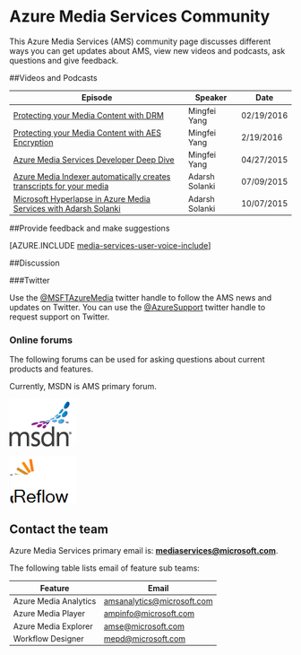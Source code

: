 <properties
    pageTitle="Azure Media Services Community Overview | Microsoft Azure"
    description="This Azure Media Services (AMS) community page discusses different ways you can get updates about AMS, see new videos and podcasts, ask questions and give feedback. "
    services="media-services"
    documentationCenter=""
    authors="juliako"
    manager="erikre"
    editor=""/>

<tags
    ms.service="media-services"
    ms.workload="media"
    ms.tgt_pltfrm="na"
    ms.devlang="dotnet"
    ms.topic="article"
    ms.date="09/26/2016"  
    ms.author="juliako"/>

# <a name="azure-media-services-community"></a>Azure Media Services Community  

This Azure Media Services (AMS) community page discusses different ways you can get updates about AMS, view new videos and podcasts, ask questions and give feedback.   

##<a name="videos-and-podcasts"></a>Videos and Podcasts

Episode|Speaker|Date
---|---|---
[Protecting your Media Content with DRM](https://azure.microsoft.com/documentation/videos/azurefridayprotectingyourmediacontentdrm/)|Mingfei Yang|02/19/2016
[Protecting your Media Content with AES Encryption](https://azure.microsoft.com/documentation/videos/azure-media-services-protecting-your-media-content-with-aes-encryption/)|Mingfei Yang|2/19/2016
[Azure Media Services Developer Deep Dive](https://azure.microsoft.com/documentation/videos/build-2015-azure-media-services-developer-deep-dive/)|Mingfei Yang|04/27/2015
[Azure Media Indexer automatically creates transcripts for your media](https://azure.microsoft.com/documentation/videos/azure-media-indexer-autoatically-creates-transcripts-for-your-media-with-adarsh-solanki/)|Adarsh Solanki|07/09/2015
[Microsoft Hyperlapse in Azure Media Services with Adarsh Solanki](https://azure.microsoft.com/documentation/videos/microsoft-hyperlapse-in-azure-media-services-with-adarsh-solanki/)|Adarsh Solanki|10/07/2015

##<a name="provide-feedback-and-make-suggestions"></a>Provide feedback and make suggestions

[AZURE.INCLUDE [media-services-user-voice-include](../../includes/media-services-user-voice-include.md)]

##<a name="discussion"></a>Discussion

###<a name="twitter"></a>Twitter

Use the [@MSFTAzureMedia](https://twitter.com/MSFTAzureMedia) twitter handle to follow the AMS news and updates on Twitter. You can use the [@AzureSupport](https://twitter.com/azuresupport) twitter handle to request support on Twitter.  
 
### <a name="online-forums"></a>Online forums

The following forums can be used for asking questions about current products and features.

Currently, MSDN is AMS primary forum.

[![MSDN](./media/media-services-community/msdn.png)](https://social.msdn.microsoft.com/forums/azure/home?forum=MediaServices) 

[![StackOverflow](./media/media-services-community/stack-overflow.png)](http://stackoverflow.com/questions/tagged/azure-media-services) 

## <a name="contact-the-team"></a>Contact the team

Azure Media Services primary email is: **mediaservices@microsoft.com**.

The following table lists email of feature sub teams:

Feature|Email
---|---
Azure Media Analytics|amsanalytics@microsoft.com
Azure Media Player|ampinfo@microsoft.com 
Azure Media Explorer|amse@microsoft.com
Workflow Designer|mepd@microsoft.com
